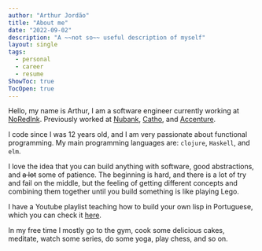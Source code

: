 ```yaml
---
author: "Arthur Jordão"
title: "About me"
date: "2022-09-02"
description: "A ~~not so~~ useful description of myself"
layout: single
tags:
  - personal
  - career
  - resume
ShowToc: true
TocOpen: true
---
```


Hello, my name is Arthur, I am a software engineer currently working at [NoRedInk](https://www.noredink.com/). Previously worked at [Nubank](https://www.nubank.com.br), [Catho](https://www.catho.com.br), and [Accenture](https://accenture.com).


I code since I was 12 years old, and I am very passionate about functional programming. My main programming languages are: `clojure`, `Haskell`, and `elm`.

I love the idea that you can build anything with software, good abstractions, and ~~a lot~~ some of patience. The beginning is hard, and there is a lot of try and fail on the middle, but the feeling of getting different concepts and combining them together until you build something is like playing Lego.

I have a Youtube playlist teaching how to build your own lisp in Portuguese, which you can check it [here](https://www.youtube.com/playlist?list=PLsehYmVGS9obMq7OMPg-2dtvQoKlO2AmN).

In my free time I mostly go to the gym, cook some delicious cakes, meditate, watch some series, do some yoga, play chess, and so on.
